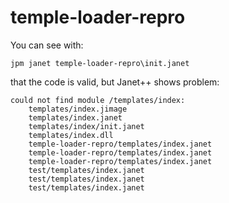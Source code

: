 
  # temple-loader-repro

You can see with: 

```
jpm janet temple-loader-repro\init.janet
```

that the code is valid, but Janet++ shows problem:

```
could not find module /templates/index:
    templates/index.jimage
    templates/index.janet
    templates/index/init.janet
    templates/index.dll
    temple-loader-repro/templates/index.janet
    temple-loader-repro/templates/index.janet
    temple-loader-repro/templates/index.janet
    test/templates/index.janet
    test/templates/index.janet
    test/templates/index.janet
```